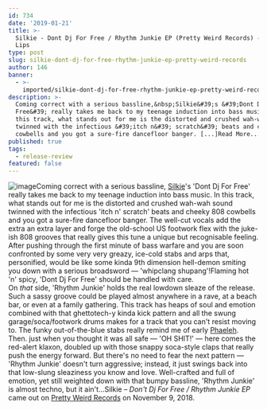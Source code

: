```yaml
---
id: 734
date: '2019-01-21'
title: >-
  Silkie - Dont Dj For Free / Rhythm Junkie EP (Pretty Weird Records) - Loose
  Lips
type: post
slug: silkie-dont-dj-for-free-rhythm-junkie-ep-pretty-weird-records
author: 146
banner:
  - >-
    imported/silkie-dont-dj-for-free-rhythm-junkie-ep-pretty-weird-records/image734.jpeg
description: >-
  Coming correct with a serious bassline,&nbsp;Silkie&#39;s &#39;Dont Dj For
  Free&#39; really takes me back to my teenage induction into bass music. In
  this track, what stands out for me is the distorted and crushed wah-wah sound
  twinned with the infectious &#39;itch n&#39; scratch&#39; beats and cheeky 808
  cowbells and you got a sure-fire dancefloor banger. [...]Read More...
published: true
tags:
  - release-review
featured: false
---
```

![image](../imported/silkie-dont-dj-for-free-rhythm-junkie-ep-pretty-weird-records/image734.jpeg)Coming correct with a serious bassline, [Silkie](https://www.residentadvisor.net/dj/silkie)'s 'Dont Dj For Free' really takes me back to my teenage induction into bass music. In this track, what stands out for me is the distorted and crushed wah-wah sound twinned with the infectious 'itch n' scratch' beats and cheeky 808 cowbells and you got a sure-fire dancefloor banger. The well-cut vocals add the extra an extra layer and forge the old-school US footwork flex with the juke-ish 808 grooves that really gives this tune a unique but recognisable feeling. After pushing through the first minute of bass warfare and you are soon confronted by some very very greazy, ice-cold stabs and arps that, personified, would be like some kinda 9th dimension hell-demon smiting you down with a serious broadsword — 'whipclang shupang'!Flaming hot 'n' spicy, 'Dont Dj For Free' should be handled with care.   
On _that_ side, 'Rhythm Junkie' holds the real lowdown sleaze of the release. Such a sassy groove could be played almost anywhere in a rave, at a beach bar, or even at a family gathering. This track has heaps of soul and emotion combined with that ghettotech-y kinda kick pattern and all the swung garage/soca/footwork drums makes for a track that you can't resist moving to. The funky out-of-the-blue stabs really remind me of early [Phaeleh](https://soundcloud.com/phaeleh). Then. just when you thought it was all safe — 'OH SHIT!' — here comes the red-alert klaxon, doubled up with those snappy soca-style claps that really push the energy forward. But there's no need to fear the next pattern — 'Rhythm Junkie' doesn't turn aggressive; instead, it just swings back into that low-slung sleaziness you know and love. Well-crafted and full of emotion, yet still weighted down with that bumpy bassline, 'Rhythm Junkie' is almost techno, but it ain't…Silkie – _Don't Dj For Free / Rhythm Junkie EP_ came out on [Pretty Weird Records](https://soundcloud.com/prettyweirdrecords) on November 9, 2018.